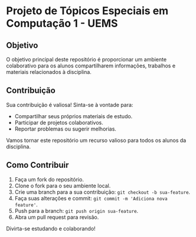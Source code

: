 # Projeto de Tópicos Especiais em Computação 1 - UEMS

## Objetivo

O objetivo principal deste repositório é proporcionar um ambiente colaborativo para os alunos compartilharem informações, trabalhos e materiais relacionados à disciplina.

## Contribuição

Sua contribuição é valiosa! Sinta-se à vontade para:

- Compartilhar seus próprios materiais de estudo.
- Participar de projetos colaborativos.
- Reportar problemas ou sugerir melhorias.

Vamos tornar este repositório um recurso valioso para todos os alunos da disciplina.

## Como Contribuir

1. Faça um fork do repositório.
2. Clone o fork para o seu ambiente local.
3. Crie uma branch para a sua contribuição: `git checkout -b sua-feature`.
4. Faça suas alterações e commit: `git commit -m 'Adiciona nova feature'`.
5. Push para a branch: `git push origin sua-feature`.
6. Abra um pull request para revisão.

Divirta-se estudando e colaborando!
